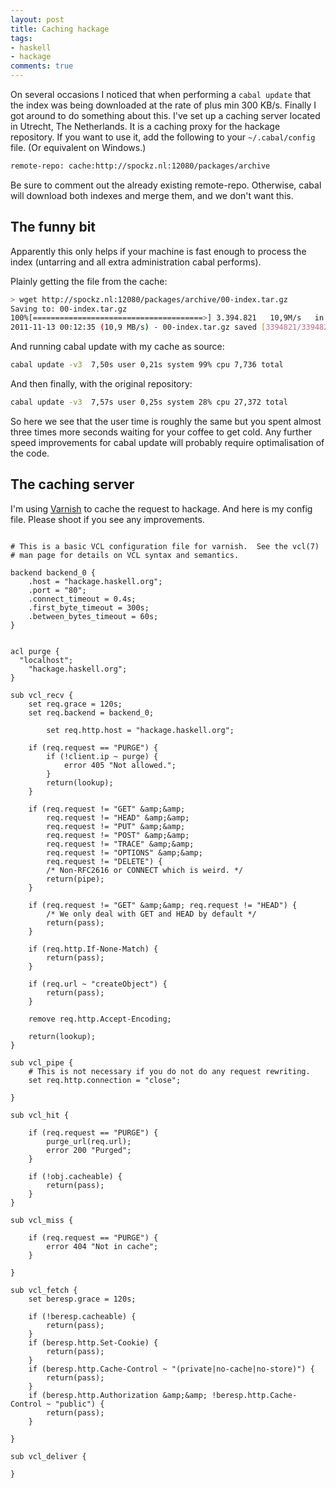 ```yaml
--- 
layout: post
title: Caching hackage
tags: 
- haskell
- hackage
comments: true
---
```

On several occasions I noticed that when performing a `cabal update` that the
index was being downloaded at the rate of plus min 300 KB/s. Finally I got around to do
something about this. I've set up a caching server located in Utrecht, The
Netherlands. It is a caching proxy for the hackage repository. If you want to
use it, add the following to your `~/.cabal/config` file. (Or equivalent on
Windows.)

``` bash
remote-repo: cache:http://spockz.nl:12080/packages/archive
```

Be sure to comment out the already existing remote-repo. Otherwise, cabal will
download both indexes and merge them, and we don't want this.

## The funny bit
Apparently this only helps if your machine is fast enough to process the index
(untarring and all extra administration cabal performs).

Plainly getting the file from the cache:

``` bash
> wget http://spockz.nl:12080/packages/archive/00-index.tar.gz
Saving to: 00-index.tar.gz
100%[======================================>] 3.394.821   10,9M/s   in 0,3s
2011-11-13 00:12:35 (10,9 MB/s) - 00-index.tar.gz saved [3394821/3394821]
```

And running cabal update with my cache as source:

``` bash
cabal update -v3  7,50s user 0,21s system 99% cpu 7,736 total
```

And then finally, with the original repository:

``` bash
cabal update -v3  7,57s user 0,25s system 28% cpu 27,372 total
```

So here we see that the user time is roughly the same but you spent almost three
times more seconds waiting for your coffee to get cold. Any further speed
improvements for cabal update will probably require optimalisation of the code.

## The caching server
I'm using <a href="https://www.varnish-cache.org/" title="Varnish">Varnish</a>
to cache the request to hackage. And here is my config file. Please shoot if you
see any improvements.

```

# This is a basic VCL configuration file for varnish.  See the vcl(7)
# man page for details on VCL syntax and semantics.

backend backend_0 {
	.host = "hackage.haskell.org";
	.port = "80";
	.connect_timeout = 0.4s;
	.first_byte_timeout = 300s;
	.between_bytes_timeout = 60s;
}


acl purge {
  "localhost";
	"hackage.haskell.org";
}

sub vcl_recv {
    set req.grace = 120s;
    set req.backend = backend_0;

		set req.http.host = "hackage.haskell.org";

    if (req.request == "PURGE") {
        if (!client.ip ~ purge) {
            error 405 "Not allowed.";
        }
        return(lookup);
    }

    if (req.request != "GET" &amp;&amp;
        req.request != "HEAD" &amp;&amp;
        req.request != "PUT" &amp;&amp;
        req.request != "POST" &amp;&amp;
        req.request != "TRACE" &amp;&amp;
        req.request != "OPTIONS" &amp;&amp;
        req.request != "DELETE") {
        /* Non-RFC2616 or CONNECT which is weird. */
        return(pipe);
    }

    if (req.request != "GET" &amp;&amp; req.request != "HEAD") {
        /* We only deal with GET and HEAD by default */
        return(pass);
    }

    if (req.http.If-None-Match) {
        return(pass);
    }

    if (req.url ~ "createObject") {
        return(pass);
    }

    remove req.http.Accept-Encoding;

    return(lookup);
}

sub vcl_pipe {
    # This is not necessary if you do not do any request rewriting.
    set req.http.connection = "close";

}

sub vcl_hit {

    if (req.request == "PURGE") {
        purge_url(req.url);
        error 200 "Purged";
    }

    if (!obj.cacheable) {
        return(pass);
    }
}

sub vcl_miss {

    if (req.request == "PURGE") {
        error 404 "Not in cache";
    }

}

sub vcl_fetch {
    set beresp.grace = 120s;

    if (!beresp.cacheable) {
        return(pass);
    }
    if (beresp.http.Set-Cookie) {
        return(pass);
    }
    if (beresp.http.Cache-Control ~ "(private|no-cache|no-store)") {
        return(pass);
    }
    if (beresp.http.Authorization &amp;&amp; !beresp.http.Cache-Control ~ "public") {
        return(pass);
    }
    
}

sub vcl_deliver {

}
```
